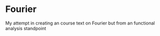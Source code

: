 # Fourier
My attempt in creating an course text on Fourier but from an functional analysis standpoint
